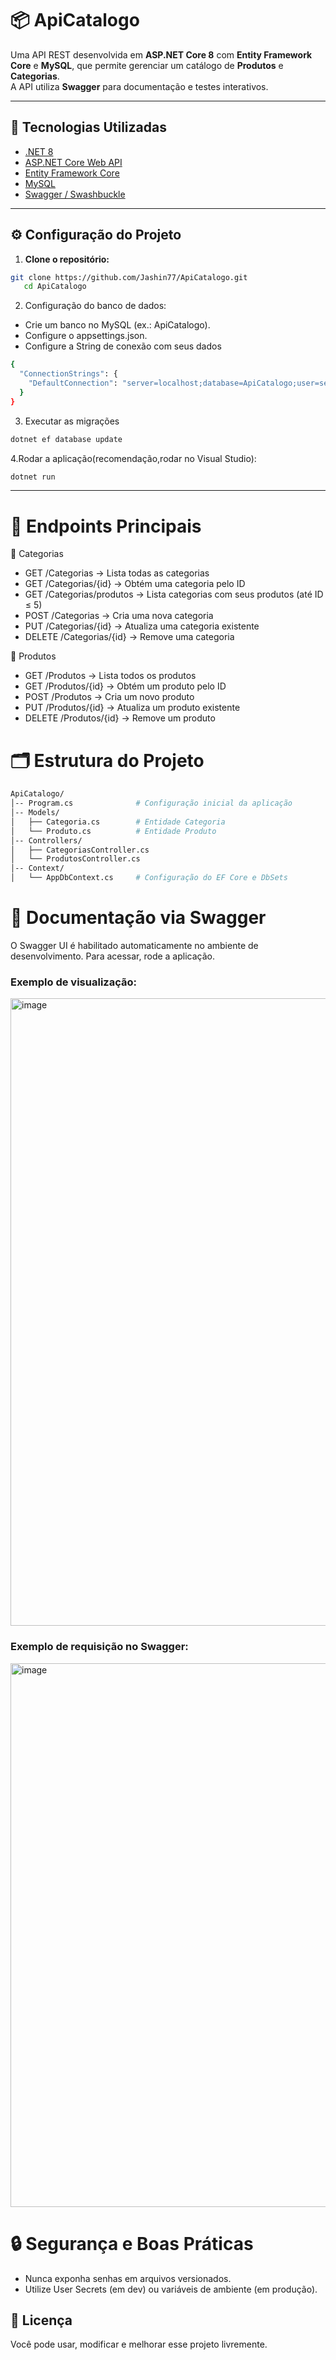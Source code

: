 # 📦 ApiCatalogo
Uma API REST desenvolvida em **ASP.NET Core 8** com **Entity Framework Core** e **MySQL**, que permite gerenciar um catálogo de **Produtos** e **Categorias**.  
A API utiliza **Swagger** para documentação e testes interativos.

---

## 🚀 Tecnologias Utilizadas
- [.NET 8](https://dotnet.microsoft.com/)
- [ASP.NET Core Web API](https://learn.microsoft.com/aspnet/core/web-api)
- [Entity Framework Core](https://learn.microsoft.com/ef/core/)
- [MySQL](https://www.mysql.com/)
- [Swagger / Swashbuckle](https://github.com/domaindrivendev/Swashbuckle.AspNetCore)

---

## ⚙️ Configuração do Projeto

1. **Clone o repositório:**
```bash
git clone https://github.com/Jashin77/ApiCatalogo.git
   cd ApiCatalogo
```
2. Configuração do banco de dados:
- Crie um banco no MySQL (ex.: ApiCatalogo).
- Configure o appsettings.json.
- Configure a String de conexão com seus dados
```bash
{
  "ConnectionStrings": {
    "DefaultConnection": "server=localhost;database=ApiCatalogo;user=seu_usuario;password=sua_senha"
  }
}
```
3. Executar as migrações
```bash
dotnet ef database update
```
4.Rodar a aplicação(recomendação,rodar no Visual Studio):
```bash
dotnet run
```
---
# 📑 Endpoints Principais
🔹 Categorias
- GET /Categorias → Lista todas as categorias
- GET /Categorias/{id} → Obtém uma categoria pelo ID
- GET /Categorias/produtos → Lista categorias com seus produtos (até ID ≤ 5)
- POST /Categorias → Cria uma nova categoria
- PUT /Categorias/{id} → Atualiza uma categoria existente
- DELETE /Categorias/{id} → Remove uma categoria

🔹 Produtos
- GET /Produtos → Lista todos os produtos
- GET /Produtos/{id} → Obtém um produto pelo ID
- POST /Produtos → Cria um novo produto
- PUT /Produtos/{id} → Atualiza um produto existente
- DELETE /Produtos/{id} → Remove um produto

# 🗂️ Estrutura do Projeto
```bash
ApiCatalogo/
│-- Program.cs              # Configuração inicial da aplicação
│-- Models/
│   ├── Categoria.cs        # Entidade Categoria
│   └── Produto.cs          # Entidade Produto
│-- Controllers/
│   ├── CategoriasController.cs
│   └── ProdutosController.cs
│-- Context/
│   └── AppDbContext.cs     # Configuração do EF Core e DbSets
```
# 📖 Documentação via Swagger
O Swagger UI é habilitado automaticamente no ambiente de desenvolvimento.
Para acessar, rode a aplicação.

### Exemplo de visualização:
<img width="1827" height="1004" alt="image" src="https://github.com/user-attachments/assets/e3791a27-5d35-4126-a698-879e37d01ca3" />

### Exemplo de requisição no Swagger:
<img width="1536" height="870" alt="image" src="https://github.com/user-attachments/assets/a522f7dc-e997-45c1-a23c-b8a29e447642" />



# 🔒 Segurança e Boas Práticas
- Nunca exponha senhas em arquivos versionados.
- Utilize User Secrets (em dev) ou variáveis de ambiente (em produção).

## 🪪 Licença
Você pode usar, modificar e melhorar esse projeto livremente.
